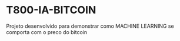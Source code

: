 # T800-IA-BITCOIN
Projeto desenvolvido para demonstrar como MACHINE LEARNING se comporta com o preco do bitcoin
